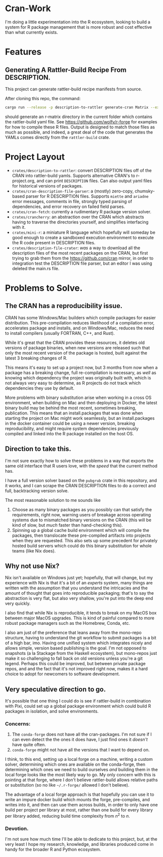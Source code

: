 # Cran-Work


I'm doing a little experimentation into the R ecosystem, looking to build 
a system for R package management that is more robust and cost effective than 
what currently exists. 


# Features

## Generating A Rattler-Build Recipe From DESCRIPTION.

This project can generate rattler-build recipe manifests from source.

After cloning this repo, the command:

```sh
cargo run --release -p description-to-rattler generate-cran Matrix --export
```

should generate an r-matrix directory in the current folder which contains the rattler-build yaml file. See https://github.com/wolfv/r-forge for examples for how to compile these R files. Output is designed to match those files as much as possible, and indeed, a great deal of the code that generates the YAMLs comes directly from the `rattler-build` crate.


# Project Layout

- `crates/description-to-rattler`: convert DESCRIPTION files off of the CRAN into
  rattler-build yamls. Supports alternative CRAN's to r-project.org, and can print `DESCRIPTION` files. Can also output yaml files for historical versions of packages.
- `crates/cran-description-file-parser`: a (mostly) zero-copy, chumsky-based parser for R DESCRIPTION files. Supports `miette` and `ariadne` error messages, comments in file, strongly typed parsing of dependencies, and error recovery on failed field parses.
- `crates/cran-fetch`: currently a rudimentary R package version solver.
- `crates/crancherry`: an abstraction over the CRAN which abstracts
  having to traverse the directories yourself, and simplifies interfacing with it.
- `crates/mini-r`: a miniature R language which hopefully will someday be
  good enough to create a sandboxed execution environment to execute
  the R code present in DESCRIPTION files.
- `crates/description-file-crater`: *was* a way to download all the description
  files of the most recent packages on the CRAN, but first trying to grab
  them from the https://github.com/cran mirror, in order to integration test the 
  DESCRIPTION file parser, but an editor I was using deleted the main.rs file.


# Problems to Solve.

## The CRAN has a reproducibility issue.

CRAN has some Windows/Mac builders which compile packages for easier distribution. 
This pre-compilation reduces likelihood of a compilation error, accelerates package
and installs, and on Windows/Mac, reduces the need to install compilers (usually FORTRAN, C++, and Rust). 

While it's great that the CRAN provides these resources, it deletes old versions of 
package binaries, when new versions are released such that only the most recent version
of the package is hosted, built against the latest 3 breaking changes of R. 

This means it's easy to set up a project now, but 3 months from now when a package has a
breaking change, full re-compilation is necessary, as _well_ as knowing which dependency
the project was originally built with, which is not always very easy to determine, as
R projects do not track which dependencies they use by default.

More problems with binary substitution arise when working in a cross OS environment, 
when building on Mac and then deploying in Docker, the latest binary build may 
be behind the most recent, sometimes breaking, publication. This means that an
install.packages that was done when starting the project on Mac might work seamlessly, 
but an install.packages in the docker container could be using a newer version, 
breaking reproducibility, and might require system dependencies previously compiled
and linked into the R package installed on the host OS. 

## Direction to take this.

I'm not sure exactly how to solve these problems in a way that exports the same
old interface that R users love, with the _speed_ that the current method has. 

I have a full version solver based on the `pubgrub` crate in this repository, and 
it works, and I can scrape the CRAN DESCRIPTION files to do a correct and full, 
backtracking version solve. 

The most reasonable solution to me sounds like 
 1. Choose as many binary packages as you possibly can that satisfy the requirements, right 
    now, warning users of breakage across operating systems due to mismatched binary versions
    on the CRAN (this will be kind of slow, but *much* faster than hand-checking this).
 2. Spinning up a global cache build environment which will compile the packages, then 
    translocate these pre-compiled artifacts into projects when they are requested. 
    This also sets up some precedent for privately hosted build servers which could 
    do this binary substitution for whole teams (like Nix does).

## Why not use Nix?

Nix isn't available on Windows just yet; hopefully, that will change, but my 
experience with Nix is that it's a bit of an *experts* system, many things are written
with the assumption that you understand the intricacies and the amount of thought
that goes into reproducible packaging; that's to say the abstraction is very flat, but
also very shallow, you're put into the deep end very quickly. 

I also find that while Nix is reproducible, it tends to break on my MacOS box between 
major MacOS upgrades. This is kind of painful compared to more robust package 
managers such as the Homebrew, Conda, etc. 

I also am just of the preference that leans away from the mono-repo structure, having 
to understand the git workflow to submit packages is a bit of a high bar, imo. Having 
one unified system which integrates nicely and allows simple, version based publishing 
is the goal. I'm not opposed to snapshots  (a la Stackage from the Haskell ecosystem), 
but mono-repos just make it so challenging to fall back on old versions unless you're
a git legend. Perhaps this could be improved, but between private package repos, and
and the fact that it's not improved right now, makes it a hard choice to adopt for 
newcomers to software development.


## Very speculative direction to go.

It's possible that one thing I could do is see if rattler-build in combination 
with Pixi, could set up a global package environment which could build R packages
in isolation, and solve environments. 

### Concerns: 

1. The `conda-forge` does not have all the cran-packages. I'm not sure if I can 
   even detect the the ones it does have, I just find ones it *doesn't* have quite
   often.
2. `conda-forge` might not have all the versions that I want to depend on.

I think, to this end, setting up a local forge on a machine, writing a custom solver, 
determining which ones are available on the conda-forge, then determining which ones 
we need to build ourselves *and* building them in the local forge looks like the most
likely way to go. My only concern with this is pointing at that forge, where I don't 
believe rattler-build allows relative paths or substitution (so no like `~/.r-forge/` allowed
I don't believe). 

The advantage of a local forge approach is that hopefully you can use it to 
write an impure docker build which mounts the forge, pre-compiles, and writes
into it, and then can use them across builds, in order to only have one build per
project per library at most, rather than one build for every library per library added, 
reducing build time complexity from $n^2$ to $n$.

### Devotion.

I'm not sure how much time I'll be able to dedicate to this project, but, at the very 
least I hope my research, knowledge, and libraries produced come in handy for the 
broader R and Python ecosystem.
